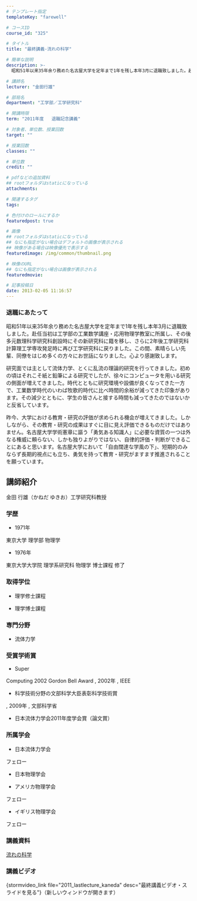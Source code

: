 ```yaml
---
# テンプレート指定
templateKey: "farewell"

# コースID
course_id: "325"

# タイトル
title: "最終講義-流れの科学"

# 簡単な説明
description: >-
  昭和51年以来35年余り務めた名古屋大学を定年まで1年を残し本年3月に退職致しました。赴任当初は工学部の工業数学講座・応用物理学教室に所属し、その後多元数理科学研究科創設時にその新研究科に籍を移し...

# 講師名
lecturer: "金田行雄"

# 部局名
department: "工学部／工学研究科"

# 開講時限
term: "2011年度	退職記念講義"

# 対象者、単位数、授業回数
target: ""

# 授業回数
classes: ""

# 単位数
credit: ""

# pdfなどの追加資料
## rootフォルダはstaticになっている
attachments: 

# 関連するタグ
tags:

# 色付けのロールにするか
featuredpost: true

# 画像
## rootフォルダはstaticになっている
## なにも指定がない場合はデフォルトの画像が表示される
## 映像がある場合は映像優先で表示する
featuredimage: /img/common/thumbnail.png

# 映像のURL
## なにも指定がない場合は画像が表示される
featuredmovie: 

# 記事投稿日
date: 2013-02-05 11:16:57
---
```


### 退職にあたって

昭和51年以来35年余り務めた名古屋大学を定年まで1年を残し本年3月に退職致しました。赴任当初は工学部の工業数学講座・応用物理学教室に所属し、その後多元数理科学研究科創設時にその新研究科に籍を移し、さらに2年後工学研究科計算理工学専攻発足時に再び工学研究科に戻りました。この間、素晴らしい先輩、同僚をはじめ多くの方々にお世話になりました。心より感謝致します。

研究面では主として流体力学、とくに乱流の理論的研究を行ってきました。初めの頃はそれこそ紙と鉛筆による研究でしたが、徐々にコンピュータを用いる研究の側面が増えてきました。時代とともに研究環境や設備が良くなってきた一方で、工業数学時代のいわば牧歌的時代に比べ時間的余裕が減ってきた印象があります。その減少とともに、学生の皆さんと接する時間も減ってきたのではないかと反省しています。

昨今、大学における教育・研究の評価が求められる機会が増えてきました。しかしながら、その教育・研究の成果はすぐに目に見え評価できるものだけではありません。名古屋大学学術憲章に謳う「勇気ある知識人」に必要な資質の一つは外なる権威に頼らない、しかも独りよがりではない、自律的評価・判断ができることにあると思います。名古屋大学において「自由闊達な学風の下」、短期的のみならず長期的視点にも立ち、勇気を持って教育・研究がますます推進されることを願っています。

## 講師紹介

金田 行雄（かねだ ゆきお）工学研究科教授

### 学歴

* 1971年

東京大学 理学部 物理学

* 1976年

東京大学大学院 理学系研究科 物理学 博士課程 修了

### 取得学位

* 理学修士課程

* 理学博士課程

### 専門分野

* 流体力学

### 受賞学術賞

* Super

Computing 2002 Gordon Bell Award , 2002年 , IEEE

* 科学技術分野の文部科学大臣表彰科学技術賞

, 2009年 , 文部科学省

* 日本流体力学会2011年度学会賞（論文賞）

### 所属学会

* 日本流体力学会

フェロー

* 日本物理学会

* アメリカ物理学会

フェロー

* イギリス物理学会

フェロー

### 講義資料

[流れの科学](/files/325/H23kaneda_lastlecture.pdf) 

### 講義ビデオ

{stormvideo_link file="2011_lastlecture_kaneda" desc="最終講義ビデオ・スライドを見る"}（新しいウィンドウが開きます）
